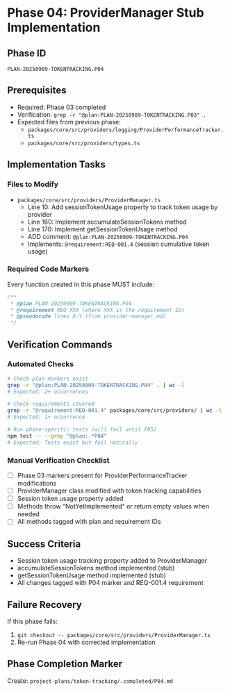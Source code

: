 # Phase 04: ProviderManager Stub Implementation

## Phase ID

`PLAN-20250909-TOKENTRACKING.P04`

## Prerequisites

- Required: Phase 03 completed
- Verification: `grep -r "@plan:PLAN-20250909-TOKENTRACKING.P03" .`
- Expected files from previous phase:
  - `packages/core/src/providers/logging/ProviderPerformanceTracker.ts`
  - `packages/core/src/providers/types.ts`

## Implementation Tasks

### Files to Modify

- `packages/core/src/providers/ProviderManager.ts`
  - Line 10: Add sessionTokenUsage property to track token usage by provider
  - Line 160: Implement accumulateSessionTokens method
  - Line 170: Implement getSessionTokenUsage method
  - ADD comment: `@plan:PLAN-20250909-TOKENTRACKING.P04`
  - Implements: `@requirement:REQ-001.4` (session cumulative token usage)

### Required Code Markers

Every function created in this phase MUST include:

```typescript
/**
 * @plan PLAN-20250909-TOKENTRACKING.P04
 * @requirement REQ-XXX (where XXX is the requirement ID)
 * @pseudocode lines X-Y (from provider-manager.md)
 */
```

## Verification Commands

### Automated Checks

```bash
# Check plan markers exist
grep -r "@plan:PLAN-20250909-TOKENTRACKING.P04" . | wc -l
# Expected: 2+ occurrences

# Check requirements covered
grep -r "@requirement:REQ-001.4" packages/core/src/providers/ | wc -l
# Expected: 1+ occurrence

# Run phase-specific tests (will fail until P05)
npm test -- --grep "@plan:.*P04"
# Expected: Tests exist but fail naturally
```

### Manual Verification Checklist

- [ ] Phase 03 markers present for ProviderPerformanceTracker modifications
- [ ] ProviderManager class modified with token tracking capabilities
- [ ] Session token usage property added
- [ ] Methods throw "NotYetImplemented" or return empty values when needed
- [ ] All methods tagged with plan and requirement IDs

## Success Criteria

- Session token usage tracking property added to ProviderManager
- accumulateSessionTokens method implemented (stub)
- getSessionTokenUsage method implemented (stub)
- All changes tagged with P04 marker and REQ-001.4 requirement

## Failure Recovery

If this phase fails:

1. `git checkout -- packages/core/src/providers/ProviderManager.ts`
2. Re-run Phase 04 with corrected implementation

## Phase Completion Marker

Create: `project-plans/token-tracking/.completed/P04.md`